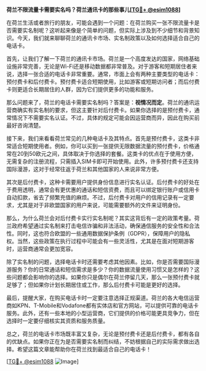 **荷兰不限流量卡需要实名吗？荷兰通讯卡的那些事儿[[TG💪+ @esim1088](https://t.me/s/esim1088)]**

在荷兰生活或者旅行的朋友，可能会遇到一个问题：在荷兰购买一张不限流量卡是否需要实名制呢？这听起来像是个简单的问题，但实际上涉及到不少细节和背景知识。今天，我们就来聊聊荷兰的通讯卡市场、实名制政策以及如何选择适合自己的电话卡。

首先，让我们了解一下荷兰的通讯卡市场。荷兰是一个高度发达的国家，网络基础设施非常完善，无论是Wi-Fi还是移动数据都非常普及。对于游客和短期居住者来说，选择一张合适的电话卡非常重要。通常，市面上会有两种主要类型的电话卡：预付费卡和后付费卡。预付费卡适合短期使用，比如游客或短期访问者；而后付费卡则更适合长期居住的人群，因为它们提供更多的功能和服务。

那么问题来了，荷兰的电话卡需要实名制吗？答案是：**视情况而定**。荷兰的通讯运营商确实有实名制的要求，但这主要针对后付费卡。如果你选择的是预付费卡，通常情况下不需要实名认证。不过，具体的规定可能会因运营商而异，因此在购买前最好咨询清楚。

接下来，我们来看看荷兰常见的几种电话卡及其特点。首先是预付费卡，这类卡非常适合短期使用者。例如，你可以买到一张提供无限数据流量的预付费卡，价格通常在20到50欧元之间，具体取决于你选择的套餐。这类卡的优点在于使用方便，无需复杂的注册流程，只需插入SIM卡即可开始使用。此外，许多预付费卡还支持国际漫游，这对于经常往返于荷兰和其他国家的人来说非常方便。

其次是后付费卡，这种卡需要用户提供身份信息进行实名认证。后付费卡的好处在于费用透明，通常会有更优惠的通话和短信资费，而且可以绑定银行账户或信用卡自动扣款，省去了频繁充值的麻烦。不过，后付费卡对用户的信用记录有一定要求，尤其是对于非欧盟国家的用户来说，可能需要额外的文件来证明身份。

那么，为什么荷兰会对后付费卡实行实名制呢？其实这背后有一定的政策考量。荷兰政府希望通过实名制来打击电信诈骗和非法活动，确保通信服务的安全性和合法性。同时，这也符合欧盟的一些通用数据保护条例（GDPR），保障用户的隐私权。当然，这些政策在执行过程中可能会有一些灵活性，尤其是在面对短期游客时，运营商通常会更加宽容。

除了实名制的问题，选择电话卡时还需要考虑其他因素。比如，你是否需要国际漫游服务？你的日常通话和短信需求是多少？你的数据流量使用习惯又是怎样的？这些问题都会影响你的选择。如果你只是偶尔在荷兰停留几天，那么一张预付费卡就足够了；但如果你计划长期居住或工作，那么后付费卡可能是更好的选择。

最后，提醒大家，在购买电话卡时一定要注意选择正规渠道。荷兰的各大电信运营商如KPN、T-Mobile和Vodafone都有实体店和官方网站，可以提供可靠的电话卡服务。此外，还有一些本地的小型运营商，它们提供的价格可能更具竞争力，但在选择时一定要仔细核实其资质和服务质量。

总之，荷兰的电话卡市场既丰富又复杂，无论是预付费卡还是后付费卡，都有各自的优缺点。如果你正在为是否需要实名制而纠结，不妨根据自己的实际需求做出选择。希望这篇文章能帮助你在荷兰找到最适合自己的电话卡！

[[TG💪+ @esim1088](https://t.me/s/esim1088) ![Image](https://i.postimg.cc/4NQfJmqS/Snipaste-2025-05-13-00-14-12.png)]